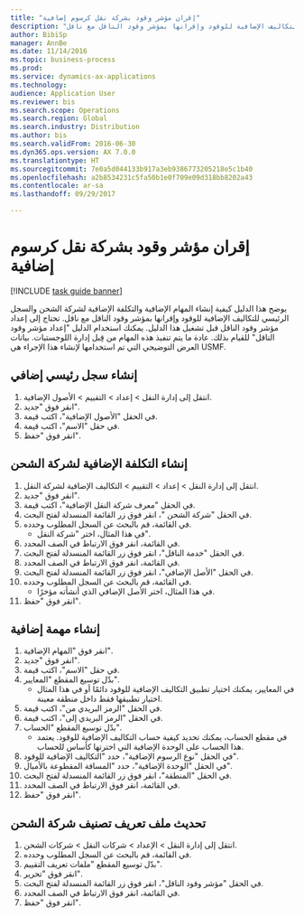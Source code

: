 ```yaml
--- 
title: "إقران مؤشر وقود بشركة نقل كرسوم إضافية"
description: "يوضح هذا الدليل كيفية إنشاء المهام الإضافية والتكلفة الإضافية لشركة الشحن‬ والسجل الرئيسي للتكاليف الإضافية للوقود‬ وإقرانها بمؤشر وقود الناقل‬ مع ناقل."
author: BibiSp
manager: AnnBe
ms.date: 11/14/2016
ms.topic: business-process
ms.prod: 
ms.service: dynamics-ax-applications
ms.technology: 
audience: Application User
ms.reviewer: bis
ms.search.scope: Operations
ms.search.region: Global
ms.search.industry: Distribution
ms.author: bis
ms.search.validFrom: 2016-06-30
ms.dyn365.ops.version: AX 7.0.0
ms.translationtype: HT
ms.sourcegitcommit: 7e0a5d044133b917a3eb9386773205218e5c1b40
ms.openlocfilehash: a2b8534231c5fa50b1e0f709e09d318bb8202a43
ms.contentlocale: ar-sa
ms.lasthandoff: 09/29/2017

---
```

# <a name="associate-a-fuel-index-with-a-carrier-as-an-accessorial-charge"></a>إقران مؤشر وقود بشركة نقل كرسوم إضافية

[!INCLUDE [task guide banner](../../includes/task-guide-banner.md)]

يوضح هذا الدليل كيفية إنشاء المهام الإضافية والتكلفة الإضافية لشركة الشحن‬ والسجل الرئيسي للتكاليف الإضافية للوقود‬ وإقرانها بمؤشر وقود الناقل‬ مع ناقل. تحتاج إلى إعداد مؤشر وقود الناقل قبل تشغيل هذا الدليل. يمكنك استخدام الدليل "إعداد مؤشر وقود الناقل‬‬" للقيام بذلك. عادة ما يتم تنفيذ هذه المهام من قِبل إدارة اللوجستيات‬. بيانات العرض التوضيحي التي تم استخدامها لإنشاء هذا الإجراء هي USMF.


## <a name="create-an-accessorial-master"></a>إنشاء سجل رئيسي إضافي
1. انتقل إلى إدارة النقل > إعداد > التقييم‬ > الأصول الإضافية.
2. انقر فوق "جديد".
3. في الحقل "الأصول الإضافية‬"، اكتب قيمة.
4. في حقل "الاسم"، اكتب قيمة.
5. انقر فوق "حفظ".

## <a name="create-a-carrier-accessorial-charge"></a>إنشاء التكلفة الإضافية لشركة الشحن
1. انتقل إلى إدارة النقل > إعداد > التقييم‬ > التكاليف الإضافية لشركة النقل‬.
2. انقر فوق "جديد".
3. في الحقل "معرف شركة النقل الإضافية‬"، اكتب قيمة.
4. في الحقل "شركة الشحن "، انقر فوق زر القائمة المنسدلة لفتح البحث.
5. في القائمة، قم بالبحث عن السجل المطلوب وحدده.
    * في هذا المثال، اختر "شركة النقل".  
6. في القائمة، انقر فوق الارتباط في الصف المحدد.
7. ‏‫في الحقل "خدمة الناقل‬"، انقر فوق زر القائمة المنسدلة لفتح البحث.‬
8. في القائمة، انقر فوق الارتباط في الصف المحدد.
9. في الحقل "الأصل الإضافي‬‬"، انقر فوق زر القائمة المنسدلة لفتح البحث.
10. في القائمة، قم بالبحث عن السجل المطلوب وحدده.
    * في هذا المثال، اختر الأصل الإضافي الذي أنشأته مؤخرًا.‬  
11. انقر فوق "حفظ".

## <a name="create-an-accessorial-assignment"></a>إنشاء مهمة إضافية
1. انقر فوق "المهام الإضافية".
2. انقر فوق "جديد".
3. في حقل "الاسم"، اكتب قيمة.
4. بدّل توسيع المقطع "المعايير".
    * في المعايير، يمكنك اختيار تطبيق التكاليف الإضافية للوقود‬ دائمًا أو في هذا المثال اختيار تطبيقها فقط داخل منطقة معينة.  
5. في الحقل "الرمز البريدي من"، اكتب قيمة.
6. في الحقل "الرمز البريدي إلى"، اكتب قيمة.
7. بدّل توسيع المقطع "الحساب".
    * في مقطع الحساب، يمكنك تحديد كيفية حساب التكاليف الإضافية للوقود‬. يعتمد هذا الحساب على الوحدة الإضافية‬ التي اخترتها كأساس للحساب.  
8. في الحقل "نوع الرسوم الإضافية‬"، حدد "التكاليف الإضافية للوقود‬".
9. في الحقل "الوحدة الإضافية‬"، حدد "المسافة المقطوعة بالأميال‬".
10. في الحقل "المنطقة‬"، انقر فوق زر القائمة المنسدلة لفتح البحث.
11. في القائمة، انقر فوق الارتباط في الصف المحدد.
12. انقر فوق "حفظ".

## <a name="update-the-carrier-rating-profile"></a>تحديث ملف تعريف تصنيف شركة الشحن
1. انتقل إلى إدارة النقل > الإعداد > شركات النقل > شركات الشحن.
2. في القائمة، قم بالبحث عن السجل المطلوب وحدده.
3. بدّل توسيع المقطع "ملفات تعريف التقييم‬‬".
4. انقر فوق "تحرير".
5. في الحقل "مؤشر وقود الناقل‬‬‬"، انقر فوق زر القائمة المنسدلة لفتح البحث.
6. في القائمة، انقر فوق الارتباط في الصف المحدد.
7. انقر فوق "حفظ".


